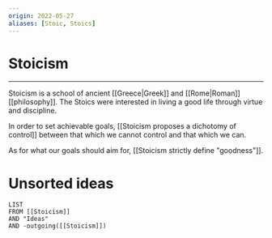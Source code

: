 ```yaml
---
origin: 2022-05-27
aliases: [Stoic, Stoics]
---
```

# Stoicism
---
Stoicism is a school of ancient [[Greece|Greek]] and [[Rome|Roman]] [[philosophy]]. The Stoics were interested in living a good life through virtue and discipline. 

In order to set achievable goals, [[Stoicism proposes a dichotomy of control]] between that which we cannot control and that which we can. 

As for what our goals should aim for, [[Stoicism strictly define "goodness"]]. 

# Unsorted ideas
```dataview
LIST 
FROM [[Stoicism]]
AND "Ideas"
AND -outgoing([[Stoicism]])
```

